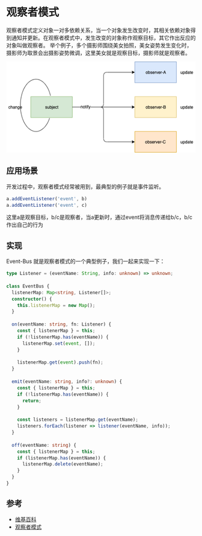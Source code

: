 # 观察者模式

观察者模式定义对象一对多依赖关系，当一个对象发生改变时，其相关依赖对象得到通知并更新。在观察者模式中，发生改变的对象称作观察目标，其它作出反应的对象叫做观察者。
举个例子，多个摄影师围绕美女拍照，美女姿势发生变化时，摄影师为取景会出摄影姿势微调，这里美女就是观察目标，摄影师就是观察者。

![](..../../../../assets/imgs/topics/design-pattern/observe.png)


## 应用场景
开发过程中，观察者模式经常被用到，最典型的例子就是事件监听。

```js
a.addEventListener('event', b)
a.addEventListener('event', c)
```

这里a是观察目标，b/c是观察者，当a更新时，通过event将消息传递给b/c，b/c作出自己的行为


## 实现
Event-Bus 就是观察者模式的一个典型例子，我们一起来实现一下：

```typescript
type Listener = (eventName: String, info: unknown) => unknown;

class EventBus {
  listenerMap: Map<string, Listener[]>;
  constructor() {
    this.listenerMap = new Map();
  }

  on(eventName: string, fn: Listener) {
    const { listenerMap } = this;
    if (!listenerMap.has(eventName)) {
      listenerMap.set(event, []);
    }

    listenerMap.get(event).push(fn);
  }

  emit(eventName: string, info?: unknown) {
    const { listenerMap } = this;
    if (!listenerMap.has(eventName)) {
      return;
    }

    const listeners = listenerMap.get(eventName);
    listeners.forEach(listener => listener(eventName, info));
  }

  off(eventName: string) {
    const { listenerMap } = this;
    if (listenerMap.has(eventName)) {
      listenerMap.delete(eventName);
    }
  }
}
```

## 参考
- [维基百科](https://zh.wikipedia.org/wiki/%E8%A7%82%E5%AF%9F%E8%80%85%E6%A8%A1%E5%BC%8F)
- [观察者模式](https://design-patterns.readthedocs.io/zh_CN/latest/behavioral_patterns/observer.html)
